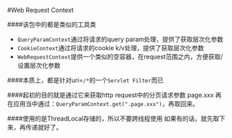#Web Request Context


####该包中的都是类似的工具类
- `QueryParamContext`通过将请求的query param处理，提供了获取层次化参数
- `CookieContext`通过将请求的cookie k/v处理，提供了获取层次化参数
- `WebRequestContext`提供一个类似的空容器，在request范围之内，方便获取/设置层次化参数

####本质上，都是针对uri=`/*`的一个`Servlet Filter`而已

####起初的目的就是通过它来获取http request中的分页请求参数
page.xxx
再在应用当中通过：`QueryParamContext.get(".page.xxx")`，再取回来。


####使用的是ThreadLocal存储的，所以不要跨线程使用
如果有的话，就先取下来，再传递就好了。

